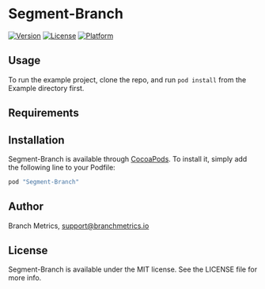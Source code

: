 # Segment-Branch

[![Version](https://img.shields.io/cocoapods/v/Segment-Branch.svg?style=flat)](http://cocoapods.org/pods/Segment-Branch)
[![License](https://img.shields.io/cocoapods/l/Segment-Branch.svg?style=flat)](http://cocoapods.org/pods/Segment-Branch)
[![Platform](https://img.shields.io/cocoapods/p/Segment-Branch.svg?style=flat)](http://cocoapods.org/pods/Segment-Branch)

## Usage

To run the example project, clone the repo, and run `pod install` from the Example directory first.

## Requirements

## Installation

Segment-Branch is available through [CocoaPods](http://cocoapods.org). To install
it, simply add the following line to your Podfile:

```ruby
pod "Segment-Branch"
```

## Author

Branch Metrics, support@branchmetrics.io

## License

Segment-Branch is available under the MIT license. See the LICENSE file for more info.
